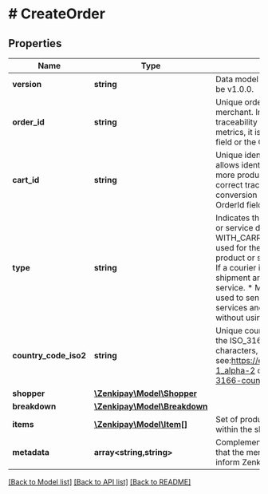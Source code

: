 # # CreateOrder

## Properties

Name | Type | Description | Notes
------------ | ------------- | ------------- | -------------
**version** | **string** | Data model version, its current value should be v1.0.0. |
**order_id** | **string** | Unique order identifier generated by the merchant. In order to have correct traceability and adequate conversion metrics, it is required to send the OrderId field or the CardId Field. | [optional]
**cart_id** | **string** | Unique identifier of the shopping cart that allows identifying the purchase of one or more products or services. In order to have correct traceability and adequate conversion metrics, it is required to send the OrderId field or the CardId Field. | [optional]
**type** | **string** | Indicates the model for the product delivery or service delivery.  Possible values: * WITH_CARRIER    - If a courier is going to be used for the shipment and delivery of the product or service. * WITHOUT_CARRIER - If a courier is not going to be used for the shipment and delivery of the product or service. * MIXED           - If a courier is going to be used to send part of the products or services and another part is delivered without using a courier. |
**country_code_iso2** | **string** | Unique country identifier, the definition of the ISO_3166-1 standard is used with 2 characters, see:https://en.wikipedia.org/wiki/ISO_3166-1_alpha-2 or https://www.iso.org/iso-3166-country-codes.html |
**shopper** | [**\Zenkipay\Model\Shopper**](Shopper.md) |  | [optional]
**breakdown** | [**\Zenkipay\Model\Breakdown**](Breakdown.md) |  |
**items** | [**\Zenkipay\Model\Item[]**](Item.md) | Set of products or services considered within the shopping cart. |
**metadata** | **array<string,string>** | Complementary information of the order that the merchant requires to send and inform Zenkipay. | [optional]

[[Back to Model list]](../../README.md#models) [[Back to API list]](../../README.md#endpoints) [[Back to README]](../../README.md)
